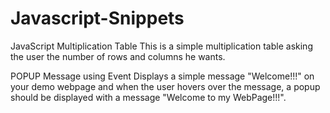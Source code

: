 # Javascript-Snippets

JavaScript Multiplication Table
This is a simple multiplication table asking the user the number of rows and columns he wants.

POPUP Message using Event
Displays a simple message "Welcome!!!" on your demo webpage and when the user hovers over the message, a popup should be displayed with a message "Welcome to my WebPage!!!".


